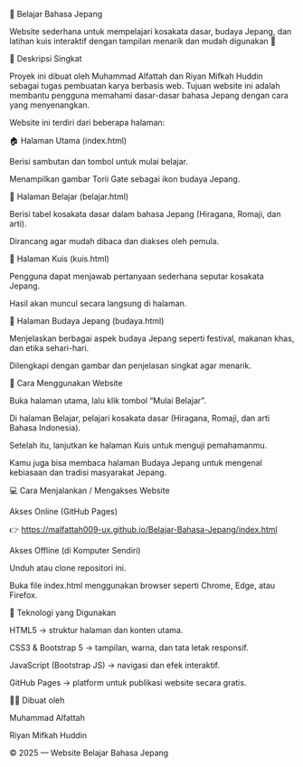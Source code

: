 🗾 Belajar Bahasa Jepang

Website sederhana untuk mempelajari kosakata dasar, budaya Jepang, dan latihan kuis interaktif dengan tampilan menarik dan mudah digunakan 🌸

📖 Deskripsi Singkat

Proyek ini dibuat oleh Muhammad Alfattah dan Riyan Mifkah Huddin sebagai tugas pembuatan karya berbasis web.
Tujuan website ini adalah membantu pengguna memahami dasar-dasar bahasa Jepang dengan cara yang menyenangkan.

Website ini terdiri dari beberapa halaman:

🏠 Halaman Utama (index.html)

Berisi sambutan dan tombol untuk mulai belajar.

Menampilkan gambar Torii Gate sebagai ikon budaya Jepang.

📘 Halaman Belajar (belajar.html)

Berisi tabel kosakata dasar dalam bahasa Jepang (Hiragana, Romaji, dan arti).

Dirancang agar mudah dibaca dan diakses oleh pemula.

🎯 Halaman Kuis (kuis.html) 

Pengguna dapat menjawab pertanyaan sederhana seputar kosakata Jepang.

Hasil akan muncul secara langsung di halaman.

🎎 Halaman Budaya Jepang (budaya.html) 

Menjelaskan berbagai aspek budaya Jepang seperti festival, makanan khas, dan etika sehari-hari.

Dilengkapi dengan gambar dan penjelasan singkat agar menarik.

🧭 Cara Menggunakan Website

Buka halaman utama, lalu klik tombol “Mulai Belajar”.

Di halaman Belajar, pelajari kosakata dasar (Hiragana, Romaji, dan arti Bahasa Indonesia).

Setelah itu, lanjutkan ke halaman Kuis untuk menguji pemahamanmu.

Kamu juga bisa membaca halaman Budaya Jepang untuk mengenal kebiasaan dan tradisi masyarakat Jepang.

💻 Cara Menjalankan / Mengakses Website

Akses Online (GitHub Pages)

👉 https://malfattah009-ux.github.io/Belajar-Bahasa-Jepang/index.html


Akses Offline (di Komputer Sendiri)

Unduh atau clone repositori ini.

Buka file index.html menggunakan browser seperti Chrome, Edge, atau Firefox.

🧰 Teknologi yang Digunakan

HTML5 → struktur halaman dan konten utama.

CSS3 & Bootstrap 5 → tampilan, warna, dan tata letak responsif.

JavaScript (Bootstrap JS) → navigasi dan efek interaktif.

GitHub Pages → platform untuk publikasi website secara gratis.

👨‍💻 Dibuat oleh

Muhammad Alfattah

Riyan Mifkah Huddin

© 2025 — Website Belajar Bahasa Jepang
